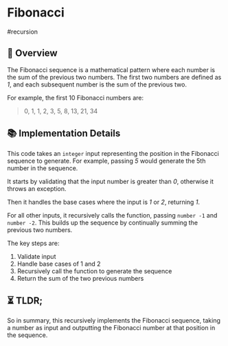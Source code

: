 Fibonacci
===

#recursion

## 📑 Overview

The Fibonacci sequence is a mathematical pattern where each number is the sum of the previous two numbers.
The first two numbers are defined as _1_, and each subsequent number is the sum of the previous two.

For example, the first 10 Fibonacci numbers are:

> 0, 1, 1, 2, 3, 5, 8, 13, 21, 34

## 📚 Implementation Details

This code takes an `integer` input representing the position in the Fibonacci sequence to generate.
For example, passing _5_ would generate the 5th number in the sequence.

It starts by validating that the input number is greater than _0_, otherwise it throws an exception.

Then it handles the base cases where the input is _1_ or _2_, returning _1_.

For all other inputs, it recursively calls the function, passing `number -1` and `number -2`.
This builds up the sequence by continually summing the previous two numbers.

The key steps are:

1. Validate input
2. Handle base cases of 1 and 2
3. Recursively call the function to generate the sequence
4. Return the sum of the two previous numbers

## ⏳ TLDR;

So in summary, this recursively implements the Fibonacci sequence, taking a number as input and outputting the Fibonacci number at that position in the sequence.
